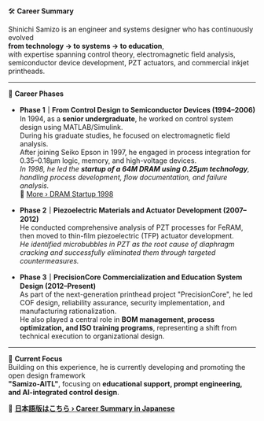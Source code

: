 🛠️ **Career Summary**

Shinichi Samizo is an engineer and systems designer who has continuously evolved  
**from technology → to systems → to education**,  
with expertise spanning control theory, electromagnetic field analysis, semiconductor device development, PZT actuators, and commercial inkjet printheads.

---

📘 **Career Phases**

- **Phase 1｜From Control Design to Semiconductor Devices (1994–2006)**  
  In 1994, as a **senior undergraduate**, he worked on control system design using MATLAB/Simulink.  
  During his graduate studies, he focused on electromagnetic field analysis.  
  After joining Seiko Epson in 1997, he engaged in process integration for 0.35–0.18μm logic, memory, and high-voltage devices.  
  *In 1998, he led the **startup of a 64M DRAM using 0.25μm technology**, handling process development, flow documentation, and failure analysis.*  
  🔗 [More › DRAM Startup 1998](https://samizo-aitl.github.io/Edusemi-Plus/archive/in1998/DRAM_Startup_64M_1998.html)

- **Phase 2｜Piezoelectric Materials and Actuator Development (2007–2012)**  
  He conducted comprehensive analysis of PZT processes for FeRAM, then moved to thin-film piezoelectric (TFP) actuator development.  
  *He identified microbubbles in PZT as the root cause of diaphragm cracking and successfully eliminated them through targeted countermeasures.*

- **Phase 3｜PrecisionCore Commercialization and Education System Design (2012–Present)**  
  As part of the next-generation printhead project "PrecisionCore", he led COF design, reliability assurance, security implementation, and manufacturing rationalization.  
  He also played a central role in **BOM management, process optimization, and ISO training programs**, representing a shift from technical execution to organizational design.

---

🎯 **Current Focus**  
Building on this experience, he is currently developing and promoting the open design framework  
**"Samizo-AITL"**, focusing on **educational support, prompt engineering, and AI-integrated control design**.

🔗 **[日本語版はこちら › Career Summary in Japanese](./career-summary.md)**
